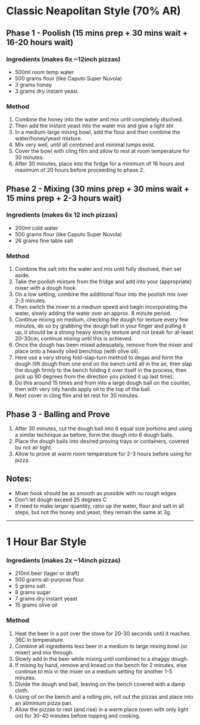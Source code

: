 # Classic Neapolitan Style (70% AR)

## Phase 1 - Poolish (15 mins prep + 30 mins wait + 16-20 hours wait)

### Ingredients (makes 6x ~12inch pizzas)

* 500ml room temp water
* 500 grams flour (like Caputo Super Nuvola)
* 3 grams honey
* 3 grams dry instant yeast


### Method

1. Combine the honey into the water and mix until completely disolved.
1. Then add the instant yeast into the water mix and give a light stir.
1. In a medium-large mixing bowl, add the flour and then combine the water/honey/yeast mixture.
1. Mix very well, until all combined and minimal lumps exist.
1. Cover the bowl with cling film and allow to rest at room temperature for 30 minutes.
1. After 30 minutes, place into the firdge for a minimum of 16 hours and maximum of 20 hours before proceeding to phase 2.


## Phase 2 - Mixing (30 mins prep + 30 mins wait + 15 mins prep + 2-3 hours wait)

### Ingredients (makes 6x 12 inch pizzas)

* 200ml cold water
* 500 grams flour (like Caputo Super Nuvola)
* 26 grams fine table salt


### Method

1. Combine the salt into the water and mix until fully disolved, then set aside.
1. Take the poolish mixture from the fridge and add into your (appropriate) mixer with a dough hook.
1. On a low setting, combine the additional flour into the poolish mix over 2-3 minutes.
1. Then switch the mixer to a medium speed and begin incorporating the water, slowly adding the water over an approx. 8 minute period.
1. Continue mixing on medium, checking the dough for texture every few minutes, do so by grabbing the dough ball in your finger and pulling it up, it should be a strong heavy strechy texture and not break for at-least 20-30cm, continue mixing until this is achieved.
1. Once the dough has been mixed adequately, remove from the mixer and place onto a heavily oiled benchtop (with olive oil).
1. Here use a very strong fold-slap-turn method to degas and form the dough (lift dough from one end on the bench until all in the air, then slap the dough firmly to the bench folding it over itself in the process, then pick up 90 degrees from the direction you picked it up last time).
1. Do this around 15 times and from into a large dough ball on the counter, then with very oily hands apply oil to the top of the ball.
1. Next cover in cling flim and let rest for 30 minutes.


## Phase 3 - Balling and Prove

1. After 30 minutes, cut the dough ball into 6 equal size portions and using a similar technique as before, form the dough into 6 dough balls.
1. Place the dough balls into desired proving trays or containers, covered bu not air tight.
1. Allow to prove at warm room temperature for 2-3 hours before using for pizza.




## Notes:

* Mixer hook should be as smooth as possible with no rough edges
* Don’t let dough exceed 25 degrees C
* If need to make larger quantity, ratio up the water, flour and salt in all steps, but not the honey and yeast, they remain the same at 3g.


---


# 1 Hour Bar Style

### Ingredients (makes 2x ~14inch pizzas)

* 210ml beer (lager or draft)
* 500 grams all-purpose flour
* 5 grams salt
* 8 grams sugar
* 7 grams dry instant yeast
* 15 grams olive oil


### Method

1. Heat the beer in a pot over the stove for 20-30 seconds until it reaches 36C in temperature.
1. Combine all ingredients less beer in a medium to large mixing bowl (or mixer) and mix through.
1. Slowly add in the beer while mixing until combined to a shaggy dough.
1. If mixing by hand, remove and knead on the bench for 2 minutes, else continue to mix in the mixer on a medium setting for another 1-5 minutes.
1. Divide the dough and ball, leaving on the bench covered with a damp cloth.
1. Using oil on the bench and a rolling pin, roll out the pizzas and place into an aliminium pizza pan.
1. Allow the pizzas to rest (and rise) in a warm place (oven with only light on) for 30-40 minutes before topping and cooking.
